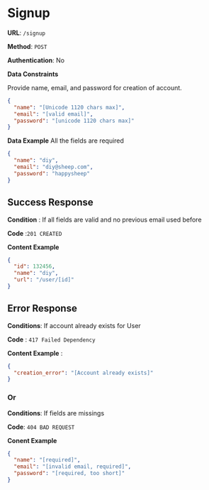 # Signup

**URL**: `/signup`

**Method**: `POST`

**Authentication**: No

**Data Constraints**

Provide name, email, and password for creation of account.

```json
{
  "name": "[Unicode 1120 chars max]",
  "email": "[valid email]",
  "password": "[unicode 1120 chars max]"
}
```

**Data Example** All the fields are required

```json
{
  "name": "diy",
  "email": "diy@sheep.com",
  "password": "happysheep"
}
```

## Success Response

**Condition** : If all fields are valid and no previous email used before

**Code** :`201 CREATED`

**Content Example**

```json
{
  "id": 132456,
  "name": "diy",
  "url": "/user/[id]"
}
```

## Error Response

**Conditions**: If account already exists for User

**Code** : `417 Failed Dependency`

**Content Example** :

```json
{
  "creation_error": "[Account already exists]"
}
```

### Or

**Conditions**: If fields are missings

**Code**: `404 BAD REQUEST`

**Conent Example**

```json
{
  "name": "[required]",
  "email": "[invalid email, required]",
  "password": "[required, too short]"
}
```
